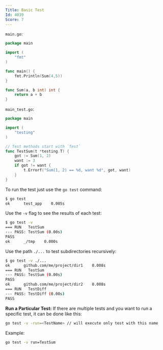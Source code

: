 ```yaml
---
Title: Basic Test
Id: 4039
Score: 7
---
```


`main.go`:

```go
package main

import (
    "fmt"
)

func main() {
    fmt.Println(Sum(4,5))
}

func Sum(a, b int) int {
    return a + b
}
```

`main_test.go`:

```go
package main

import (
    "testing"
)

// Test methods start with `Test`
func TestSum(t *testing.T) {
    got := Sum(1, 2)
    want := 3
    if got != want {
        t.Errorf("Sum(1, 2) == %d, want %d", got, want)
    }
}
```

To run the test just use the `go test` command:

```sh
$ go test
ok      test_app    0.005s
```

Use the `-v` flag to see the results of each test:

```sh
$ go test -v
=== RUN   TestSum
--- PASS: TestSum (0.00s)
PASS
ok      _/tmp    0.000s
```

Use the path `./...` to test subdirectories recursively:

```sh
$ go test -v ./...
ok      github.com/me/project/dir1    0.008s
=== RUN   TestSum
--- PASS: TestSum (0.00s)
PASS
ok      github.com/me/project/dir2    0.008s
=== RUN   TestDiff
--- PASS: TestDiff (0.00s)
PASS
```

**Run a Particular Test:**
If there are multiple tests and you want to run a specific test, it can be done like this:

```sh
go test -v -run=<TestName> // will execute only test with this name
```

Example:

```sh
go test -v run=TestSum
```